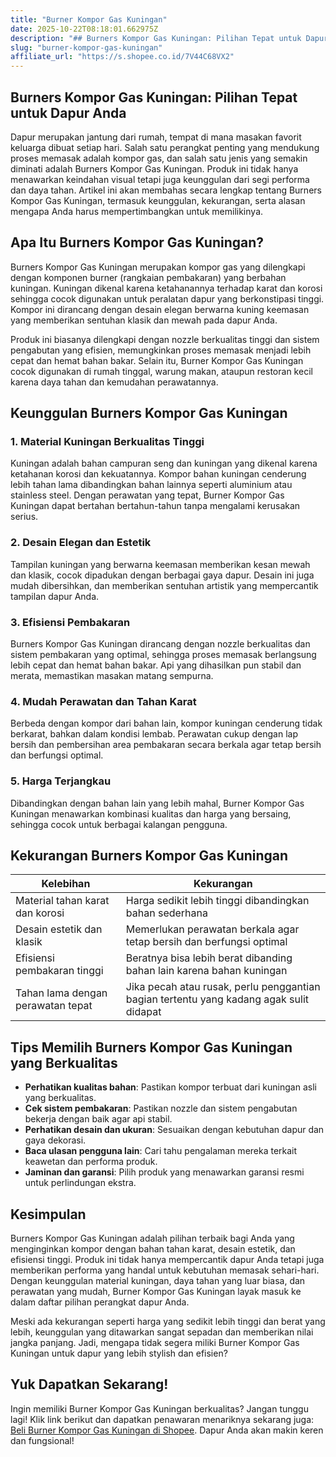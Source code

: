 ```yaml
---
title: "Burner Kompor Gas Kuningan"
date: 2025-10-22T08:18:01.662975Z
description: "## Burners Kompor Gas Kuningan: Pilihan Tepat untuk Dapur Anda..."
slug: "burner-kompor-gas-kuningan"
affiliate_url: "https://s.shopee.co.id/7V44C68VX2"
---
```

## Burners Kompor Gas Kuningan: Pilihan Tepat untuk Dapur Anda

Dapur merupakan jantung dari rumah, tempat di mana masakan favorit keluarga dibuat setiap hari. Salah satu perangkat penting yang mendukung proses memasak adalah kompor gas, dan salah satu jenis yang semakin diminati adalah Burners Kompor Gas Kuningan. Produk ini tidak hanya menawarkan keindahan visual tetapi juga keunggulan dari segi performa dan daya tahan. Artikel ini akan membahas secara lengkap tentang Burners Kompor Gas Kuningan, termasuk keunggulan, kekurangan, serta alasan mengapa Anda harus mempertimbangkan untuk memilikinya.

## Apa Itu Burners Kompor Gas Kuningan?

Burners Kompor Gas Kuningan merupakan kompor gas yang dilengkapi dengan komponen burner (rangkaian pembakaran) yang berbahan kuningan. Kuningan dikenal karena ketahanannya terhadap karat dan korosi sehingga cocok digunakan untuk peralatan dapur yang berkonstipasi tinggi. Kompor ini dirancang dengan desain elegan berwarna kuning keemasan yang memberikan sentuhan klasik dan mewah pada dapur Anda.

Produk ini biasanya dilengkapi dengan nozzle berkualitas tinggi dan sistem pengabutan yang efisien, memungkinkan proses memasak menjadi lebih cepat dan hemat bahan bakar. Selain itu, Burner Kompor Gas Kuningan cocok digunakan di rumah tinggal, warung makan, ataupun restoran kecil karena daya tahan dan kemudahan perawatannya.

## Keunggulan Burners Kompor Gas Kuningan

### 1. Material Kuningan Berkualitas Tinggi

Kuningan adalah bahan campuran seng dan kuningan yang dikenal karena ketahanan korosi dan kekuatannya. Kompor bahan kuningan cenderung lebih tahan lama dibandingkan bahan lainnya seperti aluminium atau stainless steel. Dengan perawatan yang tepat, Burner Kompor Gas Kuningan dapat bertahan bertahun-tahun tanpa mengalami kerusakan serius.

### 2. Desain Elegan dan Estetik

Tampilan kuningan yang berwarna keemasan memberikan kesan mewah dan klasik, cocok dipadukan dengan berbagai gaya dapur. Desain ini juga mudah dibersihkan, dan memberikan sentuhan artistik yang mempercantik tampilan dapur Anda.

### 3. Efisiensi Pembakaran

Burners Kompor Gas Kuningan dirancang dengan nozzle berkualitas dan sistem pembakaran yang optimal, sehingga proses memasak berlangsung lebih cepat dan hemat bahan bakar. Api yang dihasilkan pun stabil dan merata, memastikan masakan matang sempurna.

### 4. Mudah Perawatan dan Tahan Karat

Berbeda dengan kompor dari bahan lain, kompor kuningan cenderung tidak berkarat, bahkan dalam kondisi lembab. Perawatan cukup dengan lap bersih dan pembersihan area pembakaran secara berkala agar tetap bersih dan berfungsi optimal.

### 5. Harga Terjangkau

Dibandingkan dengan bahan lain yang lebih mahal, Burner Kompor Gas Kuningan menawarkan kombinasi kualitas dan harga yang bersaing, sehingga cocok untuk berbagai kalangan pengguna.

## Kekurangan Burners Kompor Gas Kuningan

| Kelebihan | Kekurangan |
|------------|--------------|
| Material tahan karat dan korosi | Harga sedikit lebih tinggi dibandingkan bahan sederhana |
| Desain estetik dan klasik | Memerlukan perawatan berkala agar tetap bersih dan berfungsi optimal |
| Efisiensi pembakaran tinggi | Beratnya bisa lebih berat dibanding bahan lain karena bahan kuningan |
| Tahan lama dengan perawatan tepat | Jika pecah atau rusak, perlu penggantian bagian tertentu yang kadang agak sulit didapat |

## Tips Memilih Burners Kompor Gas Kuningan yang Berkualitas

- **Perhatikan kualitas bahan**: Pastikan kompor terbuat dari kuningan asli yang berkualitas.
- **Cek sistem pembakaran**: Pastikan nozzle dan sistem pengabutan bekerja dengan baik agar api stabil.
- **Perhatikan desain dan ukuran**: Sesuaikan dengan kebutuhan dapur dan gaya dekorasi.
- **Baca ulasan pengguna lain**: Cari tahu pengalaman mereka terkait keawetan dan performa produk.
- **Jaminan dan garansi**: Pilih produk yang menawarkan garansi resmi untuk perlindungan ekstra.

## Kesimpulan

Burners Kompor Gas Kuningan adalah pilihan terbaik bagi Anda yang menginginkan kompor dengan bahan tahan karat, desain estetik, dan efisiensi tinggi. Produk ini tidak hanya mempercantik dapur Anda tetapi juga memberikan performa yang handal untuk kebutuhan memasak sehari-hari. Dengan keunggulan material kuningan, daya tahan yang luar biasa, dan perawatan yang mudah, Burner Kompor Gas Kuningan layak masuk ke dalam daftar pilihan perangkat dapur Anda.

Meski ada kekurangan seperti harga yang sedikit lebih tinggi dan berat yang lebih, keunggulan yang ditawarkan sangat sepadan dan memberikan nilai jangka panjang. Jadi, mengapa tidak segera miliki Burner Kompor Gas Kuningan untuk dapur yang lebih stylish dan efisien?

## Yuk Dapatkan Sekarang!

Ingin memiliki Burner Kompor Gas Kuningan berkualitas? Jangan tunggu lagi! Klik link berikut dan dapatkan penawaran menariknya sekarang juga: [Beli Burner Kompor Gas Kuningan di Shopee](https://s.shopee.co.id/7V44C68VX2). Dapur Anda akan makin keren dan fungsional!